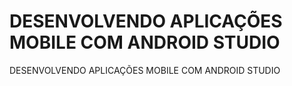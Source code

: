 # DESENVOLVENDO APLICAÇÕES MOBILE COM ANDROID STUDIO
 DESENVOLVENDO APLICAÇÕES MOBILE COM ANDROID STUDIO
